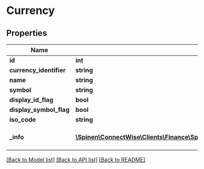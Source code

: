 # Currency

## Properties
Name | Type | Description | Notes
------------ | ------------- | ------------- | -------------
**id** | **int** |  | [optional] 
**currency_identifier** | **string** |  | 
**name** | **string** |  | [optional] 
**symbol** | **string** |  | [optional] 
**display_id_flag** | **bool** |  | [optional] 
**display_symbol_flag** | **bool** |  | [optional] 
**iso_code** | **string** |  | [optional] 
**_info** | [**\Spinen\ConnectWise\Clients\Finance\Spinen\ConnectWise\Clients\Finance\Model\Metadata**](Metadata.md) | Metadata of the entity | [optional] 

[[Back to Model list]](../README.md#documentation-for-models) [[Back to API list]](../README.md#documentation-for-api-endpoints) [[Back to README]](../README.md)


